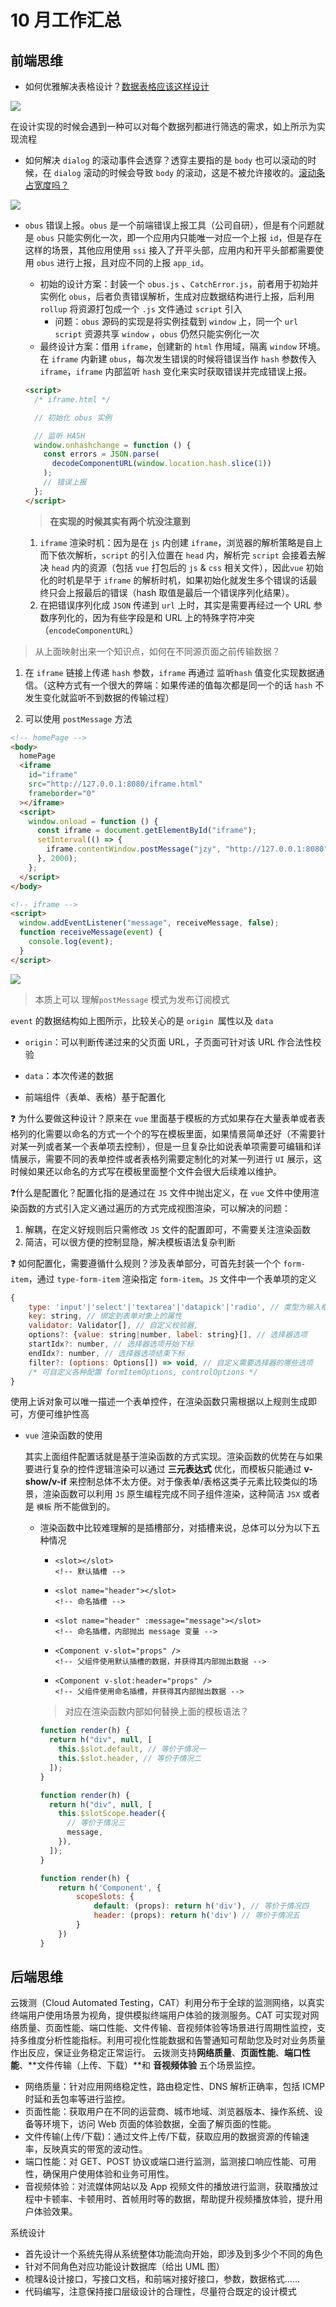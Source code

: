 # 10 月工作汇总

## 前端思维

- 如何优雅解决表格设计？[数据表格应该这样设计](https://www.woshipm.com/pd/4239403.html)

<img src="./readme.assets/table-2023-06-17-1439.png" style="display: block; margin: auto;"/>

在设计实现的时候会遇到一种可以对每个数据列都进行筛选的需求，如上所示为实现流程

- 如何解决 `dialog` 的滚动事件会透穿？透穿主要指的是 `body` 也可以滚动的时候，在 `dialog` 滚动的时候会导致 `body` 的滚动，这是不被允许接收的。[滚动条占宽度吗？](https://tianzi77.github.io/2016/09/07/scroll-bug/)

<img src="./readme.assets/image-20231010003819658.png" style="display: block; margin: auto;"/>

- `obus` 错误上报。`obus` 是一个前端错误上报工具（公司自研），但是有个问题就是 `obus` 只能实例化一次，即一个应用内只能唯一对应一个上报 `id`，但是存在这样的场景，其他应用使用 `ssi` 接入了开平头部，应用内和开平头部都需要使用 `obus` 进行上报，且对应不同的上报 `app_id`。

  - 初始的设计方案：封装一个 `obus.js` 、`CatchError.js`，前者用于初始并实例化 `obus`，后者负责错误解析，生成对应数据结构进行上报，后利用 `rollup` 将资源打包成一个 `.js` 文件通过 `script` 引入
    - 问题：`obus` 源码的实现是将实例挂载到 `window` 上，同一个 `url` `script` 资源共享 `window` ，`obus` 仍然只能实例化一次
  - 最终设计方案：借用 `iframe`，创建新的 `html` 作用域，隔离 `window` 环境。在 `iframe` 内新建 `obus`，每次发生错误的时候将错误当作 `hash` 参数传入 `iframe`，`iframe` 内部监听 `hash` 变化来实时获取错误并完成错误上报。

  ```html
  <script>
    /* iframe.html */

    // 初始化 obus 实例

    // 监听 HASH
    window.onhashchange = function () {
      const errors = JSON.parse(
        decodeComponentURL(window.location.hash.slice(1))
      );
      // 错误上报
    };
  </script>
  ```

  > **在实现的时候其实有两个坑没注意到**

  1. `iframe` 渲染时机：因为是在 `js` 内创建 `iframe`，浏览器的解析策略是自上而下依次解析，`script` 的引入位置在 `head` 内，解析完 `script` 会接着去解决 `head` 内的资源（包括 `vue` 打包后的 `js` & `css` 相关文件），因此`vue` 初始化的时机是早于 `iframe` 的解析时机，如果初始化就发生多个错误的话最终只会上报最后的错误（hash 取值是最后一个错误序列化结果）。
  2. 在把错误序列化成 `JSON` 传递到 `url` 上时，其实是需要再经过一个 URL 参数序列化的，因为有些字段是和 URL 上的特殊字符冲突（`encodeComponentURL`）

> 从上面映射出来一个知识点，如何在不同源页面之前传输数据？

1.  在 `iframe` 链接上传递 `hash` 参数，`iframe` 再通过 监听`hash` 值变化实现数据通信。（这种方式有一个很大的弊端：如果传递的值每次都是同一个的话 `hash` 不发生变化就监听不到数据的传输过程）

2.  可以使用 `postMessage` 方法

```html
<!-- homePage -->
<body>
  homePage
  <iframe
    id="iframe"
    src="http://127.0.0.1:8080/iframe.html"
    frameborder="0"
  ></iframe>
  <script>
    window.onload = function () {
      const iframe = document.getElementById("iframe");
      setInterval(() => {
        iframe.contentWindow.postMessage("jzy", "http://127.0.0.1:8080");
      }, 2000);
    };
  </script>
</body>

<!-- iframe -->
<script>
  window.addEventListener("message", receiveMessage, false);
  function receiveMessage(event) {
    console.log(event);
  }
</script>
```

<img src="./readme.assets/image-20231029165725888.png" style="display: block; margin: auto;"/>

> 本质上可以 理解`postMessage` 模式为发布订阅模式

`event` 的数据结构如上图所示，比较关心的是 `origin `属性以及 `data`

- `origin`：可以判断传递过来的父页面 URL，子页面可针对该 URL 作合法性校验
- `data`：本次传递的数据

- 前端组件（表单、表格）基于配置化

:question: 为什么要做这种设计？原来在 `vue` 里面基于模板的方式如果存在大量表单或者表格列的化需要以命名的方式一个个的写在模板里面，如果情景简单还好（不需要针对某一列或者某一个表单项去控制），但是一旦复杂比如说表单项需要可编辑和详情展示，需要不同的表单控件或者表格列需要定制化的对某一列进行 `UI` 展示，这时候如果还以命名的方式写在模板里面整个文件会很大后续难以维护。

:question:什么是配置化？配置化指的是通过在 `JS` 文件中抛出定义，在 `vue` 文件中使用渲染函数的方式引入定义通过遍历的方式完成视图渲染，可以解决的问题：

1. 解耦，在定义好规则后只需修改 `JS` 文件的配置即可，不需要关注渲染函数
2. 简洁，可以很方便的控制显隐，解决模板语法复杂判断

:question: 如何配置化，需要遵循什么规则？涉及表单部分，可首先封装一个个 `form-item`，通过 `type-form-item` 渲染指定 `form-item`。`JS` 文件中一个表单项的定义

```js
{
    type: 'input'|'select'|'textarea'|'datapick'|'radio', // 类型为输入框
    key: string, // 绑定到表单对象上的属性
    validator: Validator[], // 自定义校验器,
    options?: {value: string|number, label: string}[], // 选择器选项
    startIdx?: number, // 选择器选项开始下标
    endIdx?: number, // 选择器选项结束下标
    filter?: (options: Options[]) => void, // 自定义需要选择器的哪些选项
    /* 可自定义各种配置 formItemOptions, controlOptions */
}
```

使用上诉对象可以唯一描述一个表单控件，在渲染函数只需根据以上规则生成即可，方便可维护性高

- `vue` 渲染函数的使用

  其实上面组件配置话就是基于渲染函数的方式实现。渲染函数的优势在与如果要进行复杂的控件逻辑渲染可以通过 **三元表达式** 优化，而模板只能通过 **v-show/v-if** 来控制总体不太方便。对于像表单/表格这类子元素比较类似的场景，渲染函数可以利用 `JS` 原生编程完成不同子组件渲染，这种简洁 `JSX` 或者是 `模板` 所不能做到的。

  - 渲染函数中比较难理解的是插槽部分，对插槽来说，总体可以分为以下五种情况

    - ```vue
      <slot></slot>
      <!-- 默认插槽 -->
      ```

    - ```vue
      <slot name="header"></slot>
      <!-- 命名插槽 -->
      ```

    - ```vue
      <slot name="header" :message="message"></slot>
      <!-- 命名插槽，内部抛出 message 变量 -->
      ```

    - ```vue
      <Component v-slot="props" />
      <!-- 父组件使用默认插槽的数据，并获得其内部抛出数据 -->
      ```

    - ```vue
      <Component v-slot:header="props" />
      <!-- 父组件使用命名插槽，并获得其内部抛出数据 -->
      ```

    > 对应在渲染函数内部如何替换上面的模板语法？

    ```javascript
    function render(h) {
      return h("div", null, [
        this.$slot.default, // 等价于情况一
        this.$slot.header, // 等价于情况二
      ]);
    }
    ```

    ```js
    function render(h) {
      return h("div", null, [
        this.$slotScope.header({
          // 等价于情况三
          message,
        }),
      ]);
    }
    ```

    ```js
    function render(h) {
        return h('Component', {
            scopeSlots: {
                default: (props): return h('div'), // 等价于情况四
            	header: (props): return h('div') // 等价于情况五
            }
        })
    }
    ```

## 后端思维

云拨测（Cloud Automated Testing，CAT）利用分布于全球的监测网络，以真实终端用户使用场景为视角，提供模拟终端用户体验的拨测服务。CAT 可实现对网络质量、页面性能、端口性能、文件传输、音视频体验等场景进行周期性监控，支持多维度分析性能指标。利用可视化性能数据和告警通知可帮助您及时对业务质量作出反应，保证业务稳定正常运行。 云拨测支持**网络质量**、**页面性能**、**端口性能**、**文件传输（上传、下载）**和 **音视频体验** 五个场景监控。

- 网络质量：针对应用网络稳定性，路由稳定性、DNS 解析正确率，包括 ICMP 时延和丢包率等进行监控。
- 页面性能：获取用户在不同的运营商、城市地域、浏览器版本、操作系统、设备等环境下，访问 Web 页面的体验数据，全面了解页面的性能。
- 文件传输(上传/下载)：通过文件上传/下载，获取应用的数据资源的传输速率，反映真实的带宽的波动性。
- 端口性能：对 GET、POST 协议或端口进行监测，监测接口响应性能、可用性，确保用户使用体验和业务可用性。
- 音视频体验：对流媒体网站以及 App 视频文件的播放进行监测，获取播放过程中卡顿率、卡顿用时、首帧用时等的数据，帮助提升视频播放体验，提升用户体验效果。

系统设计

- 首先设计一个系统先得从系统整体功能流向开始，即涉及到多少个不同的角色
- 针对不同角色对应功能设计数据库（给出 UML 图）
- 梳理&设计接口，写接口文档，和前端对接好接口，参数，数据格式……
- 代码编写，注意保持接口层级设计的合理性，尽量符合既定的设计模式
